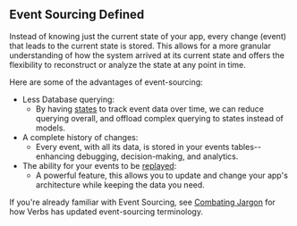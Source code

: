 ## Event Sourcing Defined

<!-- @todo Daniel to revise -->

Instead of knowing just the current state of your app, every change (event) that leads to the current state is stored. This allows for a more granular understanding of how the system arrived at its current state and offers the flexibility to reconstruct or analyze the state at any point in time.

Here are some of the advantages of event-sourcing:
- Less Database querying:
    - By having [states](states) to track event data over time, we can reduce querying overall, and offload complex querying to states instead of models.
- A complete history of changes:
    - Every event, with all its data, is stored in your events tables--enhancing
    debugging, decision-making, and analytics.
- The ability for your events to be [replayed](/docs/reference/events#content-replayingevents):
    - A powerful feature, this allows you to update and change your app's architecture while keeping the data you need.

If you're already familiar with Event Sourcing, see [Combating Jargon](/docs/technical/combating-jargon) for how Verbs has updated event-sourcing terminology.
